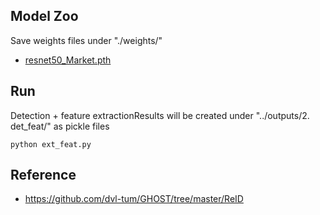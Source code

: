 ## Model Zoo
Save weights files under "./weights/"
  - [resnet50_Market.pth](https://drive.google.com/file/d/178uLrEjCLIAy_ooGEfsRFpSP_lxeqc3w/view?usp=drive_link)


## Run
Detection + feature extractionResults will be created under "../outputs/2. det_feat/" as pickle files
```
python ext_feat.py
```

## Reference
  - https://github.com/dvl-tum/GHOST/tree/master/ReID
